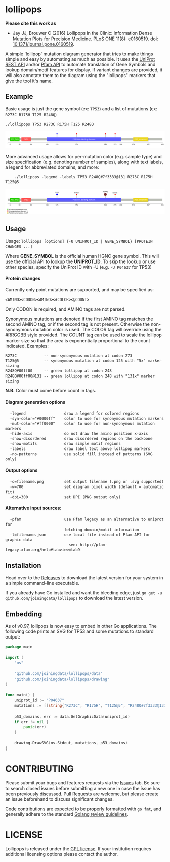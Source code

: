 # lollipops

**Please cite this work as**

- Jay JJ, Brouwer C (2016) Lollipops in the Clinic: Information Dense Mutation Plots for Precision Medicine. PLoS ONE 11(8): e0160519. doi: [10.1371/journal.pone.0160519](http://dx.doi.org/10.1371/journal.pone.0160519).

A simple 'lollipop' mutation diagram generator that tries to make things
simple and easy by automating as much as possible. It uses the
[UniProt REST API](http://www.uniprot.org/uploadlists/) and/or
[Pfam API](http://pfam-legacy.xfam.org/help#tabview=tab9) to automate translation
of Gene Symbols and lookup domain/motif features for display. If
variant changes are provided, it will also annotate them to the diagram
using the "lollipops" markers that give the tool it's name.

## Example

Basic usage is just the gene symbol (ex: `TP53`) and a list of
mutations (ex: `R273C R175H T125 R248Q`)

    ./lollipops TP53 R273C R175H T125 R248Q

![TP53 Lollipop diagram with 4 marked mutations](tp53.png?raw=true)

More advanced usage allows for per-mutation color (e.g. sample type) and
size specification (e.g. denoting number of samples), along with text
labels, a legend for abbreviated domains, and more:

    	./lollipops -legend -labels TP53 R248Q#7f3333@131 R273C R175H T125@5

![TP53 Lollipop diagram with 5 customized mutations](tp53_more.png?raw=true)

## Usage

Usage: `lollipops [options] {-U UNIPROT_ID | GENE_SYMBOL} [PROTEIN CHANGES ...]`

Where **GENE_SYMBOL** is the official human HGNC gene symbol. This will use the
official API to lookup the **UNIPROT_ID**. To skip the lookup or use other species,
specify the UniProt ID with -U (e.g. `-U P04637` for TP53)

#### Protein changes

Currently only point mutations are supported, and may be specified as:

    <AMINO><CODON><AMINO><#COLOR><@COUNT>

Only CODON is required, and AMINO tags are not parsed.

Synonymous mutations are denoted if the first AMINO tag matches the second
AMINO tag, or if the second tag is not present. Otherwise the non-synonymous
mutation color is used. The COLOR tag will override using the #RRGGBB style
provided. The COUNT tag can be used to scale the lollipop marker size so that
the area is exponentially proportional to the count indicated. Examples:

    R273C            -- non-synonymous mutation at codon 273
    T125@5           -- synonymous mutation at codon 125 with "5x" marker sizing
    R248Q#00ff00     -- green lollipop at codon 248
    R248Q#00ff00@131 -- green lollipop at codon 248 with "131x" marker sizing

**N.B.** Color must come before count in tags.

#### Diagram generation options

```
  -legend                 draw a legend for colored regions
  -syn-color="#0000ff"    color to use for synonymous mutation markers
  -mut-color="#ff0000"    color to use for non-synonymous mutation markers
  -hide-axis              do not draw the amino position x-axis
  -show-disordered        draw disordered regions on the backbone
  -show-motifs            draw simple motif regions
  -labels                 draw label text above lollipop markers
  -no-patterns            use solid fill instead of patterns (SVG only)
```

#### Output options

```
  -o=filename.png         set output filename (.png or .svg supported)
  -w=700                  set diagram pixel width (default = automatic fit)
  -dpi=300                set DPI (PNG output only)
```

#### Alternative input sources:

```
  -pfam                   use Pfam legacy as an alternative to uniprot for
                          fetching domain/motif information
  -l=filename.json        use local file instead of Pfam API for graphic data
                            see: http://pfam-legacy.xfam.org/help#tabview=tab9
```

## Installation

Head over to the [Releases](https://github.com/joiningdata/lollipops/releases) to
download the latest version for your system in a simple command-line executable.

If you already have Go installed and want the bleeding edge, just
`go get -u github.com/joiningdata/lollipops` to download the latest version.

## Embedding

As of v0.97, lollipops is now easy to embed in other Go applications. The following code prints an SVG for TP53 and some mutations to standard output:

```go
package main

import (
    "os"

    "github.com/joiningdata/lollipops/data"
    "github.com/joiningdata/lollipops/drawing"
)

func main() {
    uniprot_id := "P04637"
    mutations := []string{"R273C", "R175H", "T125@5", "R248Q#7f3333@131"}

    p53_domains, err := data.GetGraphicData(uniprot_id)
    if err != nil {
        panic(err)
    }

    drawing.DrawSVG(os.Stdout, mutations, p53_domains)
}

```

# CONTRIBUTING

Please submit your bugs and features requests via the [Issues](https://github.com/joiningdata/lollipops/issues) tab. Be sure to
search closed issues before submitting a new one in case the issue has been
previously discussed. Pull Requests are welcome, but please create an issue beforehand
to discuss significant changes.

Code contributions are expected to be properly formatted with `go fmt`, and generally adhere to the standard [Golang review guidelines](https://github.com/golang/go/wiki/CodeReviewComments).

# LICENSE

Lollipops is released under the [GPL license](LICENSE). If your institution requires
additional licensing options please contact the author.
